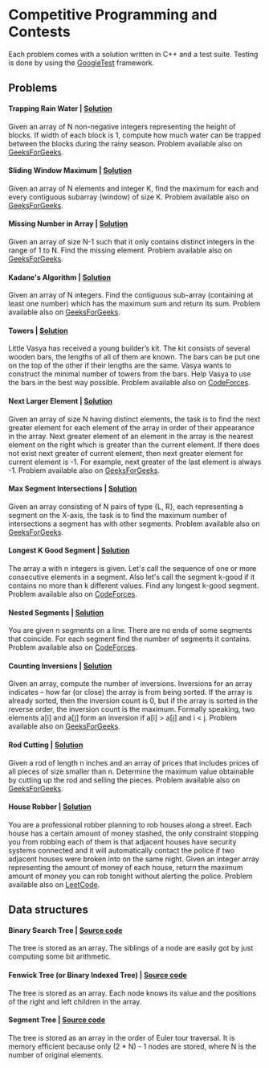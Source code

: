 # Competitive Programming and Contests

Each problem comes with a solution written in C++ and a test suite. Testing is done by using 
the [GoogleTest](https://github.com/google/googletest) framework.

## Problems

#### Trapping Rain Water | [Solution](https://github.com/domferr/competitive-programming/tree/main/TrappingRainWater)
  
Given an array of N non-negative integers representing the height of blocks. If width of each block is 1, compute 
how much water can be trapped between the blocks during the rainy season. 
Problem available also on [GeeksForGeeks](http://practice.geeksforgeeks.org/problems/trapping-rain-water/0).

#### Sliding Window Maximum | [Solution](https://github.com/domferr/competitive-programming/tree/main/SlidingWindowMaximum)

Given an array of N elements and integer K, find the maximum for each and every contiguous subarray (window) of 
size K. Problem available also on [GeeksForGeeks](http://practice.geeksforgeeks.org/problems/maximum-of-all-subarrays-of-size-k/0).

#### Missing Number in Array | [Solution](https://github.com/domferr/competitive-programming/tree/main/MissingNumber)

Given an array of size N-1 such that it only contains distinct integers in the range of 1 to N. Find the missing
element. Problem available also on [GeeksForGeeks](http://practice.geeksforgeeks.org/problems/missing-number-in-array1416/1).

#### Kadane's Algorithm | [Solution](https://github.com/domferr/competitive-programming/tree/main/KadanesAlgorithm)

Given an array of N integers. Find the contiguous sub-array (containing at least one number) which has the maximum 
sum and return its sum. Problem available also on [GeeksForGeeks](http://practice.geeksforgeeks.org/problems/kadanes-algorithm-1587115620/1).

#### Towers | [Solution](https://github.com/domferr/competitive-programming/tree/main/Towers)

Little Vasya has received a young builder’s kit. The kit consists of several wooden bars, the lengths of all of them 
are known. The bars can be put one on the top of the other if their lengths are the same. Vasya wants to construct the 
minimal number of towers from the bars. Help Vasya to use the bars in the best way possible. Problem available 
also on [CodeForces](http://codeforces.com/problemset/problem/37/A?locale=en).

#### Next Larger Element | [Solution](https://github.com/domferr/competitive-programming/tree/main/NextLargerElement)

Given an array of size N having distinct elements, the task is to find the next greater element for each element 
of the array in order of their appearance in the array. Next greater element of an element in the array is the nearest 
element on the right which is greater than the current element. If there does not exist next greater of current element, 
then next greater element for current element is -1. For example, next greater of the last element is always -1. 
Problem available also on [GeeksForGeeks](http://practice.geeksforgeeks.org/problems/next-larger-element-1587115620/1).

#### Max Segment Intersections | [Solution](https://github.com/domferr/competitive-programming/tree/main/MaxSegmentIntersections)

Given an array consisting of N pairs of type {L, R}, each representing a segment on the X-axis, the task is to 
find the maximum number of intersections a segment has with other segments. Problem available also 
on [GeeksForGeeks](https://www.geeksforgeeks.org/maximum-number-of-intersections-possible-for-any-of-the-n-given-segments/).

#### Longest K Good Segment | [Solution](https://github.com/domferr/competitive-programming/tree/main/LongestKGoodSegment)

The array a with n integers is given. Let's call the sequence of one or more consecutive elements in a segment. 
Also let's call the segment k-good if it contains no more than k different values. Find any longest k-good segment. 
Problem available also on [CodeForces](https://codeforces.com/contest/616/problem/D?locale=en).

#### Nested Segments | [Solution](https://github.com/domferr/competitive-programming/tree/main/NestedSegments)

You are given n segments on a line. There are no ends of some segments that coincide. For each segment find the number 
of segments it contains. Problem available also on [CodeForces](https://codeforces.com/problemset/problem/652/D?locale=en).

#### Counting Inversions | [Solution](https://github.com/domferr/competitive-programming/tree/main/CountingInversions)

Given an array, compute the number of inversions. Inversions for an array indicates – how far (or close) the array is
from being sorted. If the array is already sorted, then the inversion count is 0, but if the array is sorted in
the reverse order, the inversion count is the maximum. Formally speaking, two elements a[i] and a[j] form an inversion
if a[i] > a[j] and i < j. Problem available also on [GeeksForGeeks](https://www.geeksforgeeks.org/counting-inversions/).

#### Rod Cutting | [Solution](https://github.com/domferr/competitive-programming/tree/main/RodCutting)

Given a rod of length n inches and an array of prices that includes prices of all pieces of size smaller than n.
Determine the maximum value obtainable by cutting up the rod and selling the pieces. Problem available also
on [GeeksForGeeks](https://www.geeksforgeeks.org/cutting-a-rod-dp-13/).

#### House Robber | [Solution](https://github.com/domferr/competitive-programming/tree/main/HouseRobber)

You are a professional robber planning to rob houses along a street. Each house has a certain amount of money stashed, 
the only constraint stopping you from robbing each of them is that adjacent houses have security systems connected and 
it will automatically contact the police if two adjacent houses were broken into on the same night. Given an integer 
array representing the amount of money of each house, return the maximum amount of money you can rob tonight without 
alerting the police. Problem available also on [LeetCode](https://leetcode.com/problems/house-robber/).

## Data structures

#### Binary Search Tree | [Source code](https://github.com/domferr/competitive-programming/tree/main/BinarySearchTree)

The tree is stored as an array. The siblings of a node are easily got by just computing some bit arithmetic.

#### Fenwick Tree (or Binary Indexed Tree) | [Source code](https://github.com/domferr/competitive-programming/tree/main/FenwickTree)

The tree is stored as an array. Each node knows its value and the positions of the right and left children in the
array.

#### Segment Tree | [Source code](https://github.com/domferr/competitive-programming/tree/main/SegmentTree)

The tree is stored as an array in the order of Euler tour traversal. It is memory efficient because only (2 * N) - 1 
nodes are stored, where N is the number of original elements.
